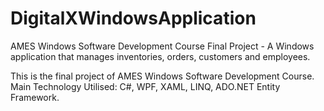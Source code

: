 # DigitalXWindowsApplication
AMES Windows Software Development Course Final Project - A Windows application that manages inventories, orders, customers and employees.

This is the final project of AMES Windows Software Development Course.
Main Technology Utilised: C#, WPF, XAML, LINQ, ADO.NET Entity Framework.
